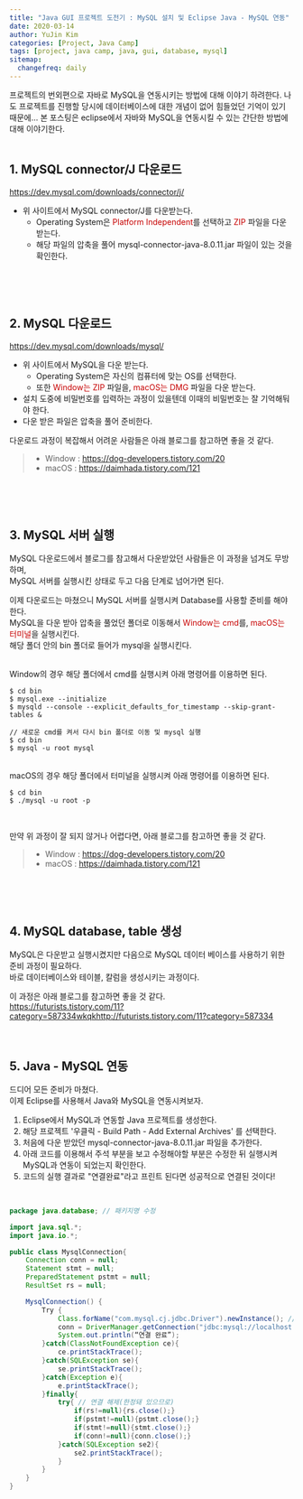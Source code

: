 ```yaml
---
title: "Java GUI 프로젝트 도전기 : MySQL 설치 및 Eclipse Java - MySQL 연동"
date: 2020-03-14
author: YuJin Kim
categories: [Project, Java Camp]
tags: [project, java camp, java, gui, database, mysql]
sitemap:
  changefreq: daily
---
```


프로젝트의 번외편으로 자바로 MySQL을 연동시키는 방법에 대해 이야기 하려한다. 나도 프로젝트를 진행할 당시에 데이터베이스에 대한 개념이 없어 힘들었던 기억이 있기 때문에... 본 포스팅은 eclipse에서 자바와 MySQL을 연동시킬 수 있는 간단한 방법에 대해 이야기한다.  
<br/>

## 1. MySQL connector/J 다운로드

<https://dev.mysql.com/downloads/connector/j/>

- 위 사이트에서 MySQL connector/J를 다운받는다.
  - Operating System은 <span style="color: #c70000">Platform Independent</span>를 선택하고 <span style="color: #c70000">ZIP</span> 파일을 다운 받는다.
  - 해당 파일의 압축을 풀어 mysql-connector-java-8.0.11.jar 파일이 있는 것을 확인한다.

<br/><br/><br/>

## 2. MySQL 다운로드

<https://dev.mysql.com/downloads/mysql/>

- 위 사이트에서 MySQL을 다운 받는다.
  - Operating System은 자신의 컴퓨터에 맞는 OS를 선택한다.
  - 또한 <span style="color: #c70000">Window는 ZIP</span> 파일을, <span style="color: #c70000">macOS는 DMG</span> 파일을 다운 받는다.
- 설치 도중에 비밀번호를 입력하는 과정이 있을텐데 이때의 비밀번호는 잘 기억해둬야 한다.
- 다운 받은 파일은 압축을 풀어 준비한다.

다운로드 과정이 복잡해서 어려운 사람들은 아래 블로그를 참고하면 좋을 것 같다.

> - Window : <https://dog-developers.tistory.com/20>
> - macOS : <https://daimhada.tistory.com/121>

<br/><br/><br/>

## 3. MySQL 서버 실행

MySQL 다운로드에서 블로그를 참고해서 다운받았던 사람들은 이 과정을 넘겨도 무방하며,  
MySQL 서버를 실행시킨 상태로 두고 다음 단계로 넘어가면 된다.

이제 다운로드는 마쳤으니 MySQL 서버를 실행시켜 Database를 사용할 준비를 해야한다.  
MySQL을 다운 받아 압축을 풀었던 폴더로 이동해서 <span style="color: #c70000">Window는 cmd</span>를, <span style="color: #c70000">macOS는 터미널</span>을 실행시킨다.  
해당 폴더 안의 bin 폴더로 들어가 mysql을 실행시킨다.

<br/>
Window의 경우 해당 폴더에서 cmd를 실행시켜 아래 명령어를 이용하면 된다.

```terminal
$ cd bin
$ mysql.exe --initialize
$ mysqld --console --explicit_defaults_for_timestamp --skip-grant-tables &

// 새로운 cmd를 켜서 다시 bin 폴더로 이동 및 mysql 실행
$ cd bin
$ mysql -u root mysql
```

<br/>
macOS의 경우 해당 폴더에서 터미널을 실행시켜 아래 명령어를 이용하면 된다.

```terminal
$ cd bin
$ ./mysql -u root -p
```

<br/>

만약 위 과정이 잘 되지 않거나 어렵다면, 아래 블로그를 참고하면 좋을 것 같다.

> - Window : <https://dog-developers.tistory.com/20>
> - macOS : <https://daimhada.tistory.com/121>

<br/><br/><br/>

## 4. MySQL database, table 생성

MySQL은 다운받고 실행시켰지만 다음으로 MySQL 데이터 베이스를 사용하기 위한 준비 과정이 필요하다.  
바로 데이터베이스와 테이블, 칼럼을 생성시키는 과정이다.

이 과정은 아래 블로그를 참고하면 좋을 것 같다.  
<https://futurists.tistory.com/11?category=587334wkqkhttp://futurists.tistory.com/11?category=587334>
<br/><br/><br/>

## 5. Java - MySQL 연동

드디어 모든 준비가 마쳤다.  
이제 Eclipse를 사용해서 Java와 MySQL을 연동시켜보자.

1. Eclipse에서 MySQL과 연동할 Java 프로젝트를 생성한다.
2. 해당 프로젝트 '우클릭 - Build Path - Add External Archives' 를 선택한다.
3. 처음에 다운 받았던 mysql-connector-java-8.0.11.jar 파일을 추가한다.
4. 아래 코드를 이용해서 주석 부분을 보고 수정해야할 부분은 수정한 뒤 실행시켜 MySQL과 연동이 되었는지 확인한다.
5. 코드의 실행 결과로 "연결완료"라고 프린트 된다면 성공적으로 연결된 것이다!

<br/>

```java
package java.database; // 패키지명 수정

import java.sql.*;
import java.io.*;

public class MysqlConnection{
	Connection conn = null;
	Statement stmt = null;
	PreparedStatement pstmt = null;
	ResultSet rs = null;

	MysqlConnection() {
		Try {
			Class.forName("com.mysql.cj.jdbc.Driver").newInstance(); // JDBC 드라이버 로드
			conn = DriverManager.getConnection("jdbc:mysql://localhost:3306/[table name]?serverTimezone=UTC&&useSSL=false", "root", "[pwd]"); // []부분 ([table name], [pwd]) 수정
			System.out.println(“연결 완료”);
		}catch(ClassNotFoundException ce){
			ce.printStackTrace();
		}catch(SQLException se){
			se.printStackTrace();
		}catch(Exception e){
			e.printStackTrace();
		}finally{
			try{ // 연결 해제(한정돼 있으므로)
				if(rs!=null){rs.close();}
				if(pstmt!=null){pstmt.close();}
				if(stmt!=null){stmt.close();}
				if(conn!=null){conn.close();}
			}catch(SQLException se2){
				se2.printStackTrace();
			}
		}
	}
}
```

